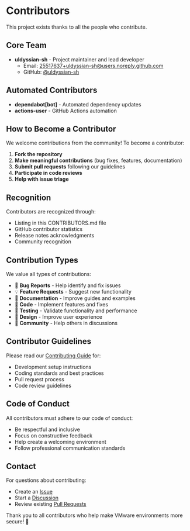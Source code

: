 # Contributors

This project exists thanks to all the people who contribute.

## Core Team

- **uldyssian-sh** - Project maintainer and lead developer
  - Email: 25517637+uldyssian-sh@users.noreply.github.com
  - GitHub: [@uldyssian-sh](https://github.com/uldyssian-sh)

## Automated Contributors

- **dependabot[bot]** - Automated dependency updates
- **actions-user** - GitHub Actions automation

## How to Become a Contributor

We welcome contributions from the community! To become a contributor:

1. **Fork the repository**
2. **Make meaningful contributions** (bug fixes, features, documentation)
3. **Submit pull requests** following our guidelines
4. **Participate in code reviews**
5. **Help with issue triage**

## Recognition

Contributors are recognized through:
- Listing in this CONTRIBUTORS.md file
- GitHub contributor statistics
- Release notes acknowledgments
- Community recognition

## Contribution Types

We value all types of contributions:
- 🐛 **Bug Reports** - Help identify and fix issues
- 💡 **Feature Requests** - Suggest new functionality
- 📝 **Documentation** - Improve guides and examples
- 🔧 **Code** - Implement features and fixes
- 🧪 **Testing** - Validate functionality and performance
- 🎨 **Design** - Improve user experience
- 💬 **Community** - Help others in discussions

## Contributor Guidelines

Please read our [Contributing Guide](CONTRIBUTING.md) for:
- Development setup instructions
- Coding standards and best practices
- Pull request process
- Code review guidelines

## Code of Conduct

All contributors must adhere to our code of conduct:
- Be respectful and inclusive
- Focus on constructive feedback
- Help create a welcoming environment
- Follow professional communication standards

## Contact

For questions about contributing:
- Create an [Issue](https://github.com/uldyssian-sh/vmware-vsphere-8-cis-benchmark/issues)
- Start a [Discussion](https://github.com/uldyssian-sh/vmware-vsphere-8-cis-benchmark/discussions)
- Review existing [Pull Requests](https://github.com/uldyssian-sh/vmware-vsphere-8-cis-benchmark/pulls)

Thank you to all contributors who help make VMware environments more secure! 🙏